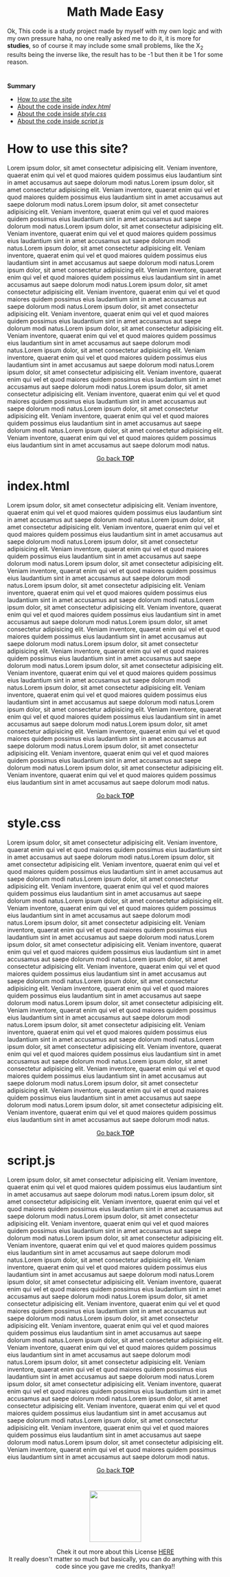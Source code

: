 <h1 align="center" id="home">Math Made Easy</h1>

<p>Ok, This code is a study project made by myself with my own logic and with my own pressure haha, no one really asked me to do it, it is more for <b>studies</b>, so of course it may include some small problems, like the X<sub>2</sub> results being the inverse like, the result has to be -1 but then it be 1 for some reason.</p>

#

<p><b>Summary</b></p>
<ul>
    <li><a href="#about">How to <i>use</i> the site</a></li>
    <li><a href="#html">About the code inside <i>index.html</i></a></li>
    <li><a href="#css">About the code inside <i>style.css</i></a></li>
    <li><a href="#js">About the code inside <i>script.js</i></a></li>
</ul>

#

<h1 id="about">How to use this site?</h1>
<p>
  Lorem ipsum dolor, sit amet consectetur adipisicing elit. Veniam inventore, quaerat enim qui vel et quod maiores quidem possimus eius laudantium sint in amet accusamus aut saepe dolorum modi natus.Lorem ipsum dolor, sit amet consectetur adipisicing elit. Veniam inventore, quaerat enim qui vel et quod maiores quidem possimus eius laudantium sint in amet accusamus aut saepe dolorum modi natus.Lorem ipsum dolor, sit amet consectetur adipisicing elit. Veniam inventore, quaerat enim qui vel et quod maiores quidem possimus eius laudantium sint in amet accusamus aut saepe dolorum modi natus.Lorem ipsum dolor, sit amet consectetur adipisicing elit. Veniam inventore, quaerat enim qui vel et quod maiores quidem possimus eius laudantium sint in amet accusamus aut saepe dolorum modi natus.Lorem ipsum dolor, sit amet consectetur adipisicing elit. Veniam inventore, quaerat enim qui vel et quod maiores quidem possimus eius laudantium sint in amet accusamus aut saepe dolorum modi natus.Lorem ipsum dolor, sit amet consectetur adipisicing elit. Veniam inventore, quaerat enim qui vel et quod maiores quidem possimus eius laudantium sint in amet accusamus aut saepe dolorum modi natus.Lorem ipsum dolor, sit amet consectetur adipisicing elit. Veniam inventore, quaerat enim qui vel et quod maiores quidem possimus eius laudantium sint in amet accusamus aut saepe dolorum modi natus.Lorem ipsum dolor, sit amet consectetur adipisicing elit. Veniam inventore, quaerat enim qui vel et quod maiores quidem possimus eius laudantium sint in amet accusamus aut saepe dolorum modi natus.Lorem ipsum dolor, sit amet consectetur adipisicing elit. Veniam inventore, quaerat enim qui vel et quod maiores quidem possimus eius laudantium sint in amet accusamus aut saepe dolorum modi natus.Lorem ipsum dolor, sit amet consectetur adipisicing elit. Veniam inventore, quaerat enim qui vel et quod maiores quidem possimus eius laudantium sint in amet accusamus aut saepe dolorum modi natus.Lorem ipsum dolor, sit amet consectetur adipisicing elit. Veniam inventore, quaerat enim qui vel et quod maiores quidem possimus eius laudantium sint in amet accusamus aut saepe dolorum modi natus.Lorem ipsum dolor, sit amet consectetur adipisicing elit. Veniam inventore, quaerat enim qui vel et quod maiores quidem possimus eius laudantium sint in amet accusamus aut saepe dolorum modi natus.Lorem ipsum dolor, sit amet consectetur adipisicing elit. Veniam inventore, quaerat enim qui vel et quod maiores quidem possimus eius laudantium sint in amet accusamus aut saepe dolorum modi natus.Lorem ipsum dolor, sit amet consectetur adipisicing elit. Veniam inventore, quaerat enim qui vel et quod maiores quidem possimus eius laudantium sint in amet accusamus aut saepe dolorum modi natus.
</p>
<p align="center"><a href="#home">Go back <b>TOP</b></a></p>

#

<h1 id="html">index.html</h1>
<p>
  Lorem ipsum dolor, sit amet consectetur adipisicing elit. Veniam inventore, quaerat enim qui vel et quod maiores quidem possimus eius laudantium sint in amet accusamus aut saepe dolorum modi natus.Lorem ipsum dolor, sit amet consectetur adipisicing elit. Veniam inventore, quaerat enim qui vel et quod maiores quidem possimus eius laudantium sint in amet accusamus aut saepe dolorum modi natus.Lorem ipsum dolor, sit amet consectetur adipisicing elit. Veniam inventore, quaerat enim qui vel et quod maiores quidem possimus eius laudantium sint in amet accusamus aut saepe dolorum modi natus.Lorem ipsum dolor, sit amet consectetur adipisicing elit. Veniam inventore, quaerat enim qui vel et quod maiores quidem possimus eius laudantium sint in amet accusamus aut saepe dolorum modi natus.Lorem ipsum dolor, sit amet consectetur adipisicing elit. Veniam inventore, quaerat enim qui vel et quod maiores quidem possimus eius laudantium sint in amet accusamus aut saepe dolorum modi natus.Lorem ipsum dolor, sit amet consectetur adipisicing elit. Veniam inventore, quaerat enim qui vel et quod maiores quidem possimus eius laudantium sint in amet accusamus aut saepe dolorum modi natus.Lorem ipsum dolor, sit amet consectetur adipisicing elit. Veniam inventore, quaerat enim qui vel et quod maiores quidem possimus eius laudantium sint in amet accusamus aut saepe dolorum modi natus.Lorem ipsum dolor, sit amet consectetur adipisicing elit. Veniam inventore, quaerat enim qui vel et quod maiores quidem possimus eius laudantium sint in amet accusamus aut saepe dolorum modi natus.Lorem ipsum dolor, sit amet consectetur adipisicing elit. Veniam inventore, quaerat enim qui vel et quod maiores quidem possimus eius laudantium sint in amet accusamus aut saepe dolorum modi natus.Lorem ipsum dolor, sit amet consectetur adipisicing elit. Veniam inventore, quaerat enim qui vel et quod maiores quidem possimus eius laudantium sint in amet accusamus aut saepe dolorum modi natus.Lorem ipsum dolor, sit amet consectetur adipisicing elit. Veniam inventore, quaerat enim qui vel et quod maiores quidem possimus eius laudantium sint in amet accusamus aut saepe dolorum modi natus.Lorem ipsum dolor, sit amet consectetur adipisicing elit. Veniam inventore, quaerat enim qui vel et quod maiores quidem possimus eius laudantium sint in amet accusamus aut saepe dolorum modi natus.Lorem ipsum dolor, sit amet consectetur adipisicing elit. Veniam inventore, quaerat enim qui vel et quod maiores quidem possimus eius laudantium sint in amet accusamus aut saepe dolorum modi natus.Lorem ipsum dolor, sit amet consectetur adipisicing elit. Veniam inventore, quaerat enim qui vel et quod maiores quidem possimus eius laudantium sint in amet accusamus aut saepe dolorum modi natus.
</p>
<p align="center"><a href="#home">Go back <b>TOP</b></a></p>

#
<h1 id="css">style.css</h1>
<p>
  Lorem ipsum dolor, sit amet consectetur adipisicing elit. Veniam inventore, quaerat enim qui vel et quod maiores quidem possimus eius laudantium sint in amet accusamus aut saepe dolorum modi natus.Lorem ipsum dolor, sit amet consectetur adipisicing elit. Veniam inventore, quaerat enim qui vel et quod maiores quidem possimus eius laudantium sint in amet accusamus aut saepe dolorum modi natus.Lorem ipsum dolor, sit amet consectetur adipisicing elit. Veniam inventore, quaerat enim qui vel et quod maiores quidem possimus eius laudantium sint in amet accusamus aut saepe dolorum modi natus.Lorem ipsum dolor, sit amet consectetur adipisicing elit. Veniam inventore, quaerat enim qui vel et quod maiores quidem possimus eius laudantium sint in amet accusamus aut saepe dolorum modi natus.Lorem ipsum dolor, sit amet consectetur adipisicing elit. Veniam inventore, quaerat enim qui vel et quod maiores quidem possimus eius laudantium sint in amet accusamus aut saepe dolorum modi natus.Lorem ipsum dolor, sit amet consectetur adipisicing elit. Veniam inventore, quaerat enim qui vel et quod maiores quidem possimus eius laudantium sint in amet accusamus aut saepe dolorum modi natus.Lorem ipsum dolor, sit amet consectetur adipisicing elit. Veniam inventore, quaerat enim qui vel et quod maiores quidem possimus eius laudantium sint in amet accusamus aut saepe dolorum modi natus.Lorem ipsum dolor, sit amet consectetur adipisicing elit. Veniam inventore, quaerat enim qui vel et quod maiores quidem possimus eius laudantium sint in amet accusamus aut saepe dolorum modi natus.Lorem ipsum dolor, sit amet consectetur adipisicing elit. Veniam inventore, quaerat enim qui vel et quod maiores quidem possimus eius laudantium sint in amet accusamus aut saepe dolorum modi natus.Lorem ipsum dolor, sit amet consectetur adipisicing elit. Veniam inventore, quaerat enim qui vel et quod maiores quidem possimus eius laudantium sint in amet accusamus aut saepe dolorum modi natus.Lorem ipsum dolor, sit amet consectetur adipisicing elit. Veniam inventore, quaerat enim qui vel et quod maiores quidem possimus eius laudantium sint in amet accusamus aut saepe dolorum modi natus.Lorem ipsum dolor, sit amet consectetur adipisicing elit. Veniam inventore, quaerat enim qui vel et quod maiores quidem possimus eius laudantium sint in amet accusamus aut saepe dolorum modi natus.Lorem ipsum dolor, sit amet consectetur adipisicing elit. Veniam inventore, quaerat enim qui vel et quod maiores quidem possimus eius laudantium sint in amet accusamus aut saepe dolorum modi natus.Lorem ipsum dolor, sit amet consectetur adipisicing elit. Veniam inventore, quaerat enim qui vel et quod maiores quidem possimus eius laudantium sint in amet accusamus aut saepe dolorum modi natus.
</p>
<p align="center"><a href="#home">Go back <b>TOP</b></a></p>

#
<h1 id="js">script.js</h1>
<p>
  Lorem ipsum dolor, sit amet consectetur adipisicing elit. Veniam inventore, quaerat enim qui vel et quod maiores quidem possimus eius laudantium sint in amet accusamus aut saepe dolorum modi natus.Lorem ipsum dolor, sit amet consectetur adipisicing elit. Veniam inventore, quaerat enim qui vel et quod maiores quidem possimus eius laudantium sint in amet accusamus aut saepe dolorum modi natus.Lorem ipsum dolor, sit amet consectetur adipisicing elit. Veniam inventore, quaerat enim qui vel et quod maiores quidem possimus eius laudantium sint in amet accusamus aut saepe dolorum modi natus.Lorem ipsum dolor, sit amet consectetur adipisicing elit. Veniam inventore, quaerat enim qui vel et quod maiores quidem possimus eius laudantium sint in amet accusamus aut saepe dolorum modi natus.Lorem ipsum dolor, sit amet consectetur adipisicing elit. Veniam inventore, quaerat enim qui vel et quod maiores quidem possimus eius laudantium sint in amet accusamus aut saepe dolorum modi natus.Lorem ipsum dolor, sit amet consectetur adipisicing elit. Veniam inventore, quaerat enim qui vel et quod maiores quidem possimus eius laudantium sint in amet accusamus aut saepe dolorum modi natus.Lorem ipsum dolor, sit amet consectetur adipisicing elit. Veniam inventore, quaerat enim qui vel et quod maiores quidem possimus eius laudantium sint in amet accusamus aut saepe dolorum modi natus.Lorem ipsum dolor, sit amet consectetur adipisicing elit. Veniam inventore, quaerat enim qui vel et quod maiores quidem possimus eius laudantium sint in amet accusamus aut saepe dolorum modi natus.Lorem ipsum dolor, sit amet consectetur adipisicing elit. Veniam inventore, quaerat enim qui vel et quod maiores quidem possimus eius laudantium sint in amet accusamus aut saepe dolorum modi natus.Lorem ipsum dolor, sit amet consectetur adipisicing elit. Veniam inventore, quaerat enim qui vel et quod maiores quidem possimus eius laudantium sint in amet accusamus aut saepe dolorum modi natus.Lorem ipsum dolor, sit amet consectetur adipisicing elit. Veniam inventore, quaerat enim qui vel et quod maiores quidem possimus eius laudantium sint in amet accusamus aut saepe dolorum modi natus.Lorem ipsum dolor, sit amet consectetur adipisicing elit. Veniam inventore, quaerat enim qui vel et quod maiores quidem possimus eius laudantium sint in amet accusamus aut saepe dolorum modi natus.Lorem ipsum dolor, sit amet consectetur adipisicing elit. Veniam inventore, quaerat enim qui vel et quod maiores quidem possimus eius laudantium sint in amet accusamus aut saepe dolorum modi natus.Lorem ipsum dolor, sit amet consectetur adipisicing elit. Veniam inventore, quaerat enim qui vel et quod maiores quidem possimus eius laudantium sint in amet accusamus aut saepe dolorum modi natus.
</p>
<p align="center"><a href="#home">Go back <b>TOP</b></a></p>

#
<div align="center">
    <img src="https://img.shields.io/badge/License-MIT-brightgreen" width=120>
    <p>Chek it out more about this License <a href="https://github.com/fernandauriel/math-made-easy/blob/main/LICENSE">HERE</a>
     <br>
     It really doesn't matter so much but basically, you can do anything with this code since you gave me credits, thankya!!</p>
</div>
